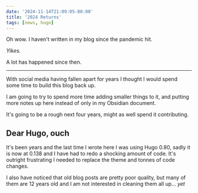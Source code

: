 ```yaml
---
date: '2024-11-14T21:09:05-08:00'
title: '2024 Returns'
tags: [news, hugo]
---
```


Oh wow. I haven't written in my blog since the pandemic hit.

_Yikes._

A lot has happened since then.

---

With social media having fallen apart for years I thought I would spend some time to build this blog back up.

I am going to try to spend more time adding smaller things to it, and putting more notes up here instead of only in my Obsidian document.

It's going to be a rough next four years, might as well spend it contributing.

## Dear Hugo, ouch

It's been years and the last time I wrote here I was using Hugo 0.80, sadly it is now at 0.138 and I have had to redo a shocking amount of code. It's outright frustrating I needed to replace the theme and tonnes of code changes.

I also have noticed that old blog posts are pretty poor quality, but many of them are 12 years old and I am not interested in cleaning them all up... _yet_
